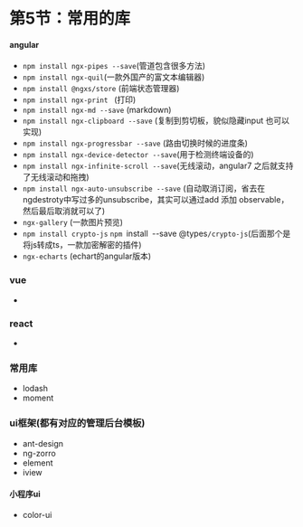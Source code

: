 # 第5节：常用的库

#### angular

* `npm install ngx-pipes --save`(管道包含很多方法)
* `npm install ngx-quil`(一款外国产的富文本编辑器)
* `npm install @ngxs/store` (前端状态管理器)
* `npm install ngx-print ` (打印)
* `npm install ngx-md --save` (markdown)
* `npm install ngx-clipboard --save` (复制到剪切板，貌似隐藏input 也可以实现)
* `npm install ngx-progressbar --save` (路由切换时候的进度条)
* `npm install ngx-device-detector --save`(用于检测终端设备的)
* `npm install ngx-infinite-scroll --save`(无线滚动，angular7 之后就支持了无线滚动和拖拽)
* `npm install ngx-auto-unsubscribe --save` (自动取消订阅，省去在ngdestroty中写过多的unsubscribe，其实可以通过add 添加 observable，然后最后取消就可以了)
* `ngx-gallery` (一款图片预览)
* `npm install crypto-js` ``npm ``install` `--save @types``/crypto-js``(后面那个是将js转成ts，一款加密解密的插件)
* `ngx-echarts` (echart的angular版本)

### vue

- 

### react

- 

### 常用库

- lodash
- moment

### ui框架(都有对应的管理后台模板)

- ant-design
- ng-zorro
- element
- iview

#### 小程序ui

- color-ui

